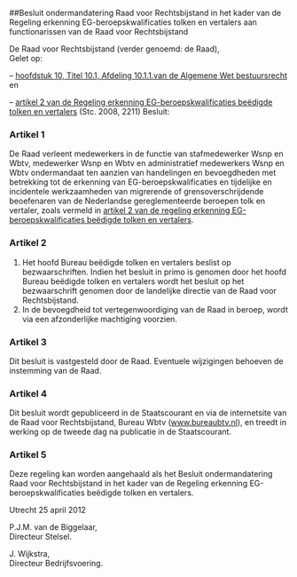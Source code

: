 <meta http-equiv='Content-Type' content='text/html; charset=utf-8' />

##Besluit ondermandatering Raad voor Rechtsbijstand in het kader van de Regeling erkenning EG-beroepskwalificaties tolken en vertalers aan functionarissen van de Raad voor Rechtsbijstand

De Raad voor Rechtsbijstand (verder genoemd: de Raad),  
Gelet op:

– [hoofdstuk 10, Titel 10.1, Afdeling 10.1.1.van de Algemene Wet bestuursrecht](../../../../../../../../../../../../../wet/algemene/wet/bestuursrecht/BWBR0005537/README.md) en  

– [artikel 2 van de Regeling erkenning EG-beroepskwalificaties beëdigde tolken en vertalers](../../../../../../../../../../../../../ministeriele-regeling/regeling/erkenning/eg-beroepskwalificaties/beëdigde/tolken/en/vertalers/BWBR0024932/README.md) (Stc. 2008, 2211)     Besluit:    

### Artikel  1  

De Raad verleent medewerkers in de functie van stafmedewerker Wsnp en Wbtv, medewerker Wsnp en Wbtv en administratief medewerkers Wsnp en Wbtv ondermandaat ten aanzien van handelingen en bevoegdheden met betrekking tot de erkenning van EG-beroepskwalificaties en tijdelijke en incidentele werkzaamheden van migrerende of grensoverschrijdende beoefenaren van de Nederlandse gereglementeerde beroepen tolk en vertaler, zoals vermeld in [artikel 2 van de regeling erkenning EG-beroepskwalificaties beëdigde tolken en vertalers](../../../../../../../../../../../../../ministeriele-regeling/regeling/erkenning/eg-beroepskwalificaties/beëdigde/tolken/en/vertalers/BWBR0024932/README.md).  

### Artikel  2  

1.  Het hoofd Bureau beëdigde tolken en vertalers beslist op bezwaarschriften. Indien het besluit in primo is genomen door het hoofd Bureau beëdigde tolken en vertalers wordt het besluit op het bezwaarschrift genomen door de landelijke directie van de Raad voor Rechtsbijstand.   
2.  In de bevoegdheid tot vertegenwoordiging van de Raad in beroep, wordt via een afzonderlijke machtiging voorzien.   

### Artikel  3  

Dit besluit is vastgesteld door de Raad. Eventuele wijzigingen behoeven de instemming van de Raad.  

### Artikel  4  

Dit besluit wordt gepubliceerd in de Staatscourant en via de internetsite van de Raad voor Rechtsbijstand, Bureau Wbtv (www.bureaubtv.nl), en treedt in werking op de tweede dag na publicatie in de Staatscourant.  

### Artikel  5  

Deze regeling kan worden aangehaald als het Besluit ondermandatering Raad voor Rechtsbijstand in het kader van de Regeling erkenning EG-beroepskwalificaties beëdigde tolken en vertalers.  

Utrecht 
25 april 2012   

P.J.M. van de Biggelaar,  
Directeur Stelsel.  

J. Wijkstra,  
Directeur Bedrijfsvoering.    
